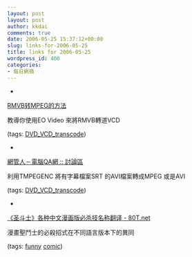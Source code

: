 ```yaml
---
layout: post
layout: post
author: kkdai
comments: true
date: 2006-05-25 15:37:12+00:00
slug: links-for-2006-05-25
title: links for 2006-05-25
wordpress_id: 400
categories:
- 每日網摘
---
```



	
  * 
		

[RMVB转MPEG的方法](http://www.lifu.com.cn/wz/list.asp?id=1158)


		

教導你使用EO Video 來將RMVB轉道VCD


		

(tags: [DVD_VCD_transcode](http://del.icio.us/kkdai/DVD_VCD_transcode))


	

	
  * 
		

[網管人－電腦QA網 :: 討論區](http://72.14.203.104/search?q=cache:v7HGFopKVRIJ:qa.pcuser.com.tw/modules/newbb/viewtopic.php%3Ftopic_id%3D8593%26forum%3D20%20%E7%87%92%E9%8C%84srt%20%E5%88%B0%20%20VCD%20&hl=zh-TW&gl=tw&ct=clnk&cd=1)


		

利用TMPEGENC 將有字幕檔案SRT 的AVI檔案轉成MPEG 或是AVI


		

(tags: [DVD_VCD_transcode](http://del.icio.us/kkdai/DVD_VCD_transcode))


	

	
  * 
		

[《圣斗士》各种中文漫画版必杀技名称翻译 - 80T.net](http://www.80t.net/old/cartoon/ab/Japan/200508/2902.htm#)


		

漫畫聖鬥士的必殺招式在不同語言版本下的異同


		

(tags: [funny](http://del.icio.us/kkdai/funny) [comic](http://del.icio.us/kkdai/comic))


	


